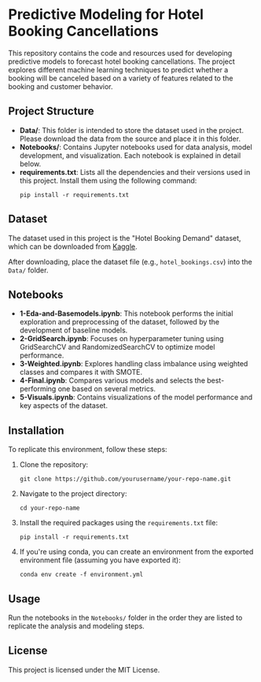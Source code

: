 
# Predictive Modeling for Hotel Booking Cancellations

This repository contains the code and resources used for developing predictive models to forecast hotel booking cancellations. The project explores different machine learning techniques to predict whether a booking will be canceled based on a variety of features related to the booking and customer behavior.

## Project Structure

- **Data/**: This folder is intended to store the dataset used in the project. Please download the data from the source and place it in this folder.
- **Notebooks/**: Contains Jupyter notebooks used for data analysis, model development, and visualization. Each notebook is explained in detail below.
- **requirements.txt**: Lists all the dependencies and their versions used in this project. Install them using the following command:
  ```
  pip install -r requirements.txt
  ```

## Dataset

The dataset used in this project is the "Hotel Booking Demand" dataset, which can be downloaded from [Kaggle](https://www.kaggle.com/datasets/jessemostipak/hotel-booking-demand). 

After downloading, place the dataset file (e.g., `hotel_bookings.csv`) into the `Data/` folder.

## Notebooks

- **1-Eda-and-Basemodels.ipynb**: This notebook performs the initial exploration and preprocessing of the dataset, followed by the development of baseline models.
- **2-GridSearch.ipynb**: Focuses on hyperparameter tuning using GridSearchCV and RandomizedSearchCV to optimize model performance.
- **3-Weighted.ipynb**: Explores handling class imbalance using weighted classes and compares it with SMOTE.
- **4-Final.ipynb**: Compares various models and selects the best-performing one based on several metrics.
- **5-Visuals.ipynb**: Contains visualizations of the model performance and key aspects of the dataset.

## Installation

To replicate this environment, follow these steps:

1. Clone the repository:
   ```
   git clone https://github.com/yourusername/your-repo-name.git
   ```

2. Navigate to the project directory:
   ```
   cd your-repo-name
   ```

3. Install the required packages using the `requirements.txt` file:
   ```
   pip install -r requirements.txt
   ```

4. If you're using conda, you can create an environment from the exported environment file (assuming you have exported it):
   ```
   conda env create -f environment.yml
   ```

## Usage

Run the notebooks in the `Notebooks/` folder in the order they are listed to replicate the analysis and modeling steps.

## License

This project is licensed under the MIT License.
